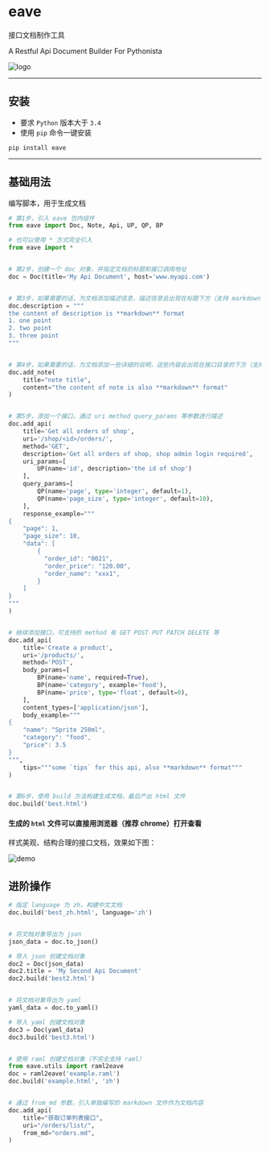 # eave

接口文档制作工具

A Restful Api Document Builder For Pythonista


![logo](https://raw.githubusercontent.com/taojy123/eave/master/eave/resource/logo.jpg)


-----

## 安装

- 要求 `Python` 版本大于 `3.4`
- 使用 `pip` 命令一键安装

```
pip install eave
```

-----

## 基础用法

编写脚本，用于生成文档

```python
# 第1步，引入 eave 包内组件
from eave import Doc, Note, Api, UP, QP, BP

# 也可以使用 * 方式完全引入
from eave import *


# 第2步，创建一个 doc 对象，并指定文档的标题和接口调用地址
doc = Doc(title='My Api Document', host='www.myapi.com')


# 第3步，如果需要的话，为文档添加描述信息，描述信息会出现在标题下方（支持 markdown 语法）
doc.description = """
the content of description is **markdown** format
1. one point
2. two point
3. three point
"""


# 第4步，如果需要的话，为文档添加一些详细的说明，这些内容会出现在接口目录的下方（支持 markdown 语法）
doc.add_note(
    title="note title",
    content="the content of note is also **markdown** format"
)


# 第5步，添加一个接口，通过 uri method query_params 等参数进行描述
doc.add_api(
    title='Get all orders of shop',
    uri='/shop/<id>/orders/',
    method='GET',
    description='Get all orders of shop, shop admin login required',
    uri_params=[
        UP(name='id', description='the id of shop')
    ],
    query_params=[
        QP(name='page', type='integer', default=1),
        QP(name='page_size', type='integer', default=10),
    ],
    response_example="""
{
    "page": 1,
    "page_size": 10,
    "data": [
        {
          "order_id": "0021",
          "order_price": "120.00",
          "order_name": "xxx1",
        }
    ]
}
"""
)


# 继续添加接口，可支持的 method 有 GET POST PUT PATCH DELETE 等
doc.add_api(
    title='Create a product',
    uri='/products/',
    method='POST',
    body_params=[
        BP(name='name', required=True),
        BP(name='category', example='food'),
        BP(name='price', type='float', default=0),
    ],
    content_types=['application/json'],
    body_example="""
{
    "name": "Sprite 250ml",
    "category": "food",
    "price": 3.5
}
""",
    tips="""some `tips` for this api, also **markdown** format"""
)


# 第6步，使用 build 方法构建生成文档，最后产出 html 文件
doc.build('best.html')

```


#### 生成的 `html` 文件可以直接用浏览器（推荐 chrome）打开查看

样式美观、结构合理的接口文档，效果如下图：

![demo](https://raw.githubusercontent.com/taojy123/eave/master/eave/resource/best.png)

## 进阶操作

```python
# 指定 language 为 zh，构建中文文档
doc.build('best_zh.html', language='zh')


# 将文档对象导出为 json
json_data = doc.to_json()

# 导入 json 创建文档对象
doc2 = Doc(json_data)
doc2.title = 'My Second Api Document'
doc2.build('best2.html')


# 将文档对象导出为 yaml
yaml_data = doc.to_yaml()

# 导入 yaml 创建文档对象
doc3 = Doc(yaml_data)
doc3.build('best3.html')


# 使用 raml 创建文档对象（不完全支持 raml）
from eave.utils import raml2eave
doc = raml2eave('example.raml')
doc.build('example.html', 'zh')


# 通过 from_md 参数，引入单独编写的 markdown 文件作为文档内容
doc.add_api(
    title="获取订单列表接口",
    uri="/orders/list/",
    from_md="orders.md",
)

```
